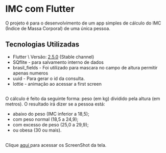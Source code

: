 # IMC com Flutter

O projeto é para o desenvolvimento de um app simples de cálculo do IMC (Índice de Massa Corporal) de uma única pessoa.

## Tecnologias Utilizadas

- Flutter \ Versão: <a href="https://docs.flutter.dev/development/tools/sdk/releases?tab=macos">2.5.0<a/> (Stable channel)
- SQflite - para salvamento interno de dados
- brasil_fields - Foi utilizado para mascara no campo de altura permitir apenas numeros
- uuid - Para gerar o id da consulta.
- lottie - animação ao acessar a first screen
## 
O cálculo é feito da seguinte forma: peso (em kg) dividido pela altura (em metros).
O resultado irá dizer se a pessoa está:
  - abaixo do peso (IMC inferior a 18,5);
  - com peso normal (18,5 a 24,9);
  - com excesso de peso (25,0 a 29,9);
  - ou obesa (30 ou mais).
## 
Clique <a href="https://github.com/VictorPadovan1997/imc_flutter/tree/main/ScreenShot-App-images"> aqui </a> para acessar os ScreenShot da tela.
